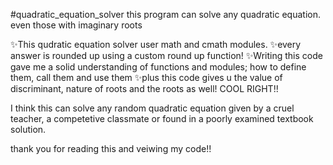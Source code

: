 #quadratic_equation_solver 
this program can solve any quadratic equation. even those with imaginary roots

✨This qudratic equation solver user math and cmath modules.
✨every answer is rounded up using a custom round up function!
✨Writing this code gave me a solid understanding of functions and modules; how to define them, call them and use them
✨plus this code gives u the value of discriminant, nature of roots and the roots as well! COOL RIGHT!!

I think this can solve any random quadratic equation given by a cruel teacher, a competetive classmate
or found in a poorly examined textbook solution. 

thank you for reading this and veiwing my code!!
